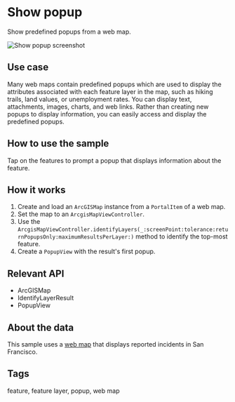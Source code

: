 # Show popup

Show predefined popups from a web map.

![Show popup screenshot](show-popup.png)

## Use case

Many web maps contain predefined popups which are used to display the attributes associated with each feature layer in the map, such as hiking trails, land values, or unemployment rates. You can display text, attachments, images, charts, and web links. Rather than creating new popups to display information, you can easily access and display the predefined popups.

## How to use the sample

Tap on the features to prompt a popup that displays information about the feature.

## How it works

1. Create and load an `ArcGISMap` instance from a `PortalItem` of a web map.
2. Set the map to an `ArcgisMapViewController`.
3. Use the `ArcgisMapViewController.identifyLayers(_:screenPoint:tolerance:returnPopupsOnly:maximumResultsPerLayer:)` method to identify the top-most feature.
4. Create a `PopupView` with the result's first popup.

## Relevant API

* ArcGISMap
* IdentifyLayerResult
* PopupView

## About the data

This sample uses a [web map](https://github.com/Esri/arcgis-maps-sdk-swift-samples/tree/main/Shared/Samples/Show%20popup#:~:text=sample%20uses%20a-,web%20map,-that%20displays%20reported) that displays reported incidents in San Francisco.

## Tags

feature, feature layer, popup, web map
